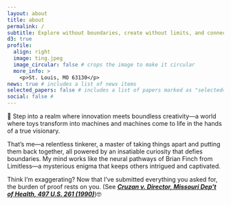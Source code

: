 ```yaml
---
layout: about
title: about
permalink: /
subtitle: Explore without boundaries, create without limits, and connect the dots no one else sees.
d3: true
profile:
  align: right
  image: ting.jpeg
  image_circular: false # crops the image to make it circular
  more_info: >
    <p>St. Louis, MO 63130</p>
news: true # includes a list of news items
selected_papers: false # includes a list of papers marked as "selected={true}"
social: false #
---
```


<div id="chart-occlusion"></div>
<!-- Chart Script -->
<script src="{{ '/assets/js/chart/chart-occlusion.js' | relative_url }}" defer></script>
<!-- Call the Chart Function -->
<script>
  document.addEventListener('DOMContentLoaded', function () {
    if (typeof renderOcclusionChart === 'function') {
      renderOcclusionChart('#chart-occlusion'); // Call the function
    } else {
      console.error("Function 'renderOcclusion' is not defined.");
    }
  });
</script>

🚀 Step into a realm where innovation meets boundless creativity—a world where toys transform into machines and machines come to life in the hands of a true visionary.

That’s me—a relentless tinkerer, a master of taking things apart and putting them back together, all powered by an insatiable curiosity that defies boundaries. My mind works like the neural pathways of Brian Finch from Limitless—a mysterious enigma that keeps others intrigued and captivated.

Think I’m exaggerating? Now that I’ve submitted everything you asked for, the burden of proof rests on you. (See **[_Cruzan v. Director, Missouri Dep't of Health, 497 U.S. 261 (1990)_](https://supreme.justia.com/cases/federal/us/497/261/)**)🤓

